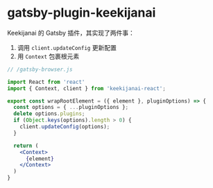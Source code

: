 # gatsby-plugin-keekijanai

Keekijanai 的 Gatsby 插件，其实现了两件事：  

1. 调用 `client.updateConfig` 更新配置  
2. 用 `Context` 包裹根元素  


```jsx
// /gatsby-browser.js

import React from 'react'
import { Context, client } from 'keekijanai-react';

export const wrapRootElement = ({ element }, pluginOptions) => {
  const options = { ...pluginOptions };
  delete options.plugins;
  if (Object.keys(options).length > 0) {
    client.updateConfig(options);
  }

  return (
    <Context>
      {element}
    </Context>
  )
}
```